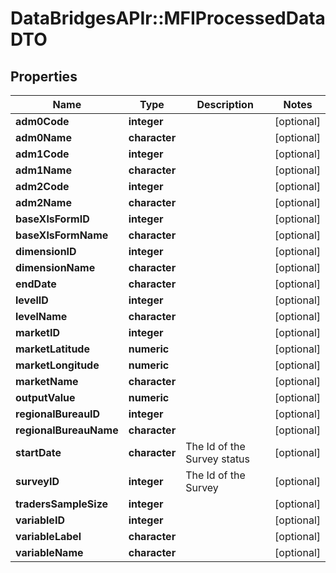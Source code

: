 # DataBridgesAPIr::MFIProcessedDataDTO


## Properties
Name | Type | Description | Notes
------------ | ------------- | ------------- | -------------
**adm0Code** | **integer** |  | [optional] 
**adm0Name** | **character** |  | [optional] 
**adm1Code** | **integer** |  | [optional] 
**adm1Name** | **character** |  | [optional] 
**adm2Code** | **integer** |  | [optional] 
**adm2Name** | **character** |  | [optional] 
**baseXlsFormID** | **integer** |  | [optional] 
**baseXlsFormName** | **character** |  | [optional] 
**dimensionID** | **integer** |  | [optional] 
**dimensionName** | **character** |  | [optional] 
**endDate** | **character** |  | [optional] 
**levelID** | **integer** |  | [optional] 
**levelName** | **character** |  | [optional] 
**marketID** | **integer** |  | [optional] 
**marketLatitude** | **numeric** |  | [optional] 
**marketLongitude** | **numeric** |  | [optional] 
**marketName** | **character** |  | [optional] 
**outputValue** | **numeric** |  | [optional] 
**regionalBureauID** | **integer** |  | [optional] 
**regionalBureauName** | **character** |  | [optional] 
**startDate** | **character** | The Id of the Survey status | [optional] 
**surveyID** | **integer** | The Id of the Survey | [optional] 
**tradersSampleSize** | **integer** |  | [optional] 
**variableID** | **integer** |  | [optional] 
**variableLabel** | **character** |  | [optional] 
**variableName** | **character** |  | [optional] 


